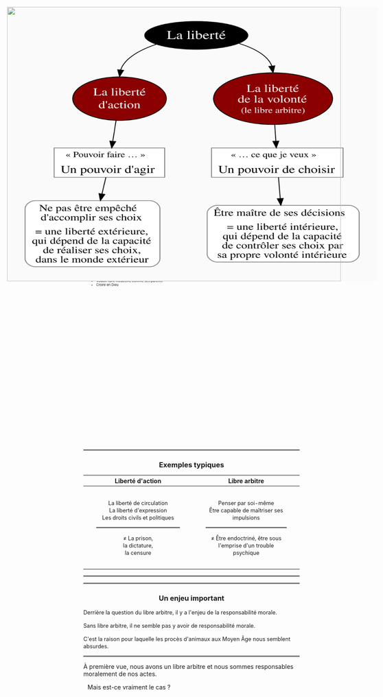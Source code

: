 ```yaml
---
marp: true
theme: teaching
paginate: true
size: 4:3
---
```


<!-- _class: titre -->
# Chapitre 4 :<br>Le libre arbitre <!-- fit -->
Cédric Eyssette (2024-2025)
https://eyssette.forge.apps.education.fr/


---
<!-- _class: -->
<style scoped>
section {font-size:4.5em; padding:0.4em}
ol {list-style-type:none}
ol li {margin-left:-0.7em!important}
</style>
Au sens commun, être libre, c'est …

1) pouvoir faire ce que je veux

---
<!-- _class: -->
<style scoped>
img {position:absolute!important; top:0; left:0; width:90%!important; display:block; height:640px; margin: 40px 50px; }
ol {list-style-type: none}
</style>

1. ![](https://raw.githubusercontent.com/eyssette/graphviz-examples/master/diagram/liberte-action-liberte-volonte.dot-part1.svg)
1) ![](https://raw.githubusercontent.com/eyssette/graphviz-examples/master/diagram/liberte-action-liberte-volonte.dot-part2.svg)
1) ![](https://raw.githubusercontent.com/eyssette/graphviz-examples/master/diagram/liberte-action-liberte-volonte.dot-part3.svg)
1) ![](https://raw.githubusercontent.com/eyssette/graphviz-examples/master/diagram/liberte-action-liberte-volonte.dot-part4.svg)
1) ![](https://raw.githubusercontent.com/eyssette/graphviz-examples/master/diagram/liberte-action-liberte-volonte.dot-part5.svg)
1) ![](https://raw.githubusercontent.com/eyssette/graphviz-examples/master/diagram/liberte-action-liberte-volonte.dot-part6.svg)
1) ![](https://raw.githubusercontent.com/eyssette/graphviz-examples/master/diagram/liberte-action-liberte-volonte.dot.svg)

<!-- 
« Pouvoir faire … » : Liberté d'action : pouvoir d'agir => ne pas être empêché de faire ce qu'on a choisi de faire (liberté extérieure : focalisation sur la réalisation, dans le monde extérieur, de ses choix)
« … Ce que je veux » : Liberté de la volonté (libre arbitre) : pouvoir de choisir et de décider par soi-même => être maître de ses actes (liberté intérieure : focalisation sur la capacité intérieure de contrôler ce que l'on fait)
– Condition des alternatives : plusieurs choix sont possibles, il y a plusieurs possibilités alternatives parmi lesquelles je peux choisir ; avoir réellement le choix entre plusieurs possibilités alternatives
– Condition de la source : je suis vraiment la source de mes propres actes, par les choix que je fais ; être véritablement la source de ses actes
 -->

---
<!-- _class: colonnes -->
<style scoped>
h4{margin-bottom:10px; margin-top:30px!important;}
ul {
    font-size:54.8%;
    display:flex;
    flex-direction:column;
    flex-wrap: wrap;
    margin-left:0px;
    padding:0;
    height:590px!important;
    max-width:448px;
}
ul li {
    margin:0;
    margin-left:30px;
    padding-right:20px;
    text-align:left;
}
section.pm:before{top:640px}
span {font-size:0.90em}
h4 {font-size:0.58em!important;text-align:center; margin-bottom:10px}
</style>

#### Dans quelle mesure sommes-nous libres ?<!-- fit -->

<div class="puces">

- Vouloir partir en vacances
- Faire de l'humour
- Une personne en prison
- Un⋅e artiste qui crée une œuvre choquante
- Un enfant qui porte un uniforme scolaire
- Une personne qui a un handicap
- Retirer sa main au contact d'un objet brûlant
- Un adulte par rapport à un enfant
- Un riche par rapport à un pauvre
- Un esclave
- Penser par soi-même et faire preuve d’esprit critique
- Être menacé par quelqu'un
- Une personne raciste
- Désirer arrêter de fumer, mais continuer à le faire
- Agir de manière impulsive, 
- Avoir une addiction
- Être sans cesse distrait par les réseaux sociaux
- Avoir une phobie
- Se comporter conformément <br>aux stéréotypes masculins ou féminins
- Être endoctriné
- Être sous l’emprise d’une maladie mentale
- Acheter quelque chose
- Vouloir faire médecine comme ses parents
- Croire en Dieu
</div>


---
<!-- _class: fm -->
<style scoped>
h3{text-align:center; margin-bottom:0.5em}
table td {width:400px; padding:30px}
hr{padding:1px!important; background-color:#777!important}
</style>

### Exemples typiques

<div data-marpit-fragment>

|Liberté d'action|Libre arbitre|
|:-:|:-:|
|<span data-marpit-fragment="1">La liberté de circulation<br>La liberté d'expression<br>Les droits civils et politiques</span><hr><span data-marpit-fragment="2">≠ La prison, <br>la dictature, <br>la censure</span>|<span data-marpit-fragment="3">Penser par soi-même<br>Être capable de maîtriser ses<br> impulsions</span><hr><span data-marpit-fragment="4">≠ Être endoctriné, être sous l'emprise d'un trouble psychique</span>|

</div>


---
<!-- _class: i1t0 -->

[![](https://upload.wikimedia.org/wikipedia/commons/6/65/Trial_of_a_sow_and_pigs_at_Lavegny.png)](https://eyssette.github.io/ancien-blog/assets/pdf/ancien_blog/1_ethique_et_philosophie_morale/2007_2008_proces_animaux.pdf)

---
<!-- _class:  -->
### Un enjeu important
<span data-marpit-fragment="1">Derrière la question du libre arbitre, il y a l'enjeu de la responsabilité morale.</span>

<span data-marpit-fragment="2">Sans libre arbitre, il ne semble pas y avoir de responsabilité morale.</span>

<span data-marpit-fragment="3">C'est la raison pour laquelle les procès d'animaux aux Moyen Âge nous semblent absurdes.</span>


---
<!-- _class:  -->
<style scoped>
ol {list-style-type:none}
ol li {margin-left:-1em!important}
</style>
À première vue, nous avons un libre arbitre et nous sommes responsables moralement de nos actes.

1) Mais est-ce vraiment le cas ?